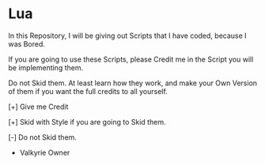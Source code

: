 # Lua
In this Repository, I will be giving out Scripts that I have coded, because I was Bored.

If you are going to use these Scripts, please Credit me in the Script you will be implementing them.

Do not Skid them.
At least learn how they work, and make your Own Version of them if you want the full credits to all yourself.

[+] Give me Credit

[+] Skid with Style if you are going to Skid them.

[-] Do not Skid them.

- Valkyrie Owner
